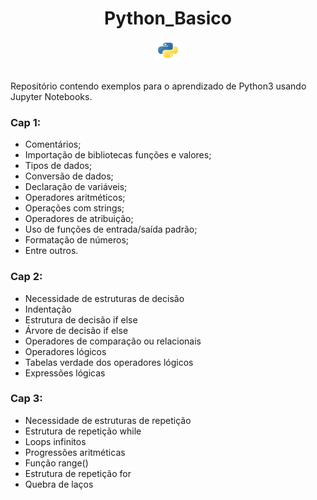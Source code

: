 <center>
  <h1 style="text-align:center;">Python_Basico</h1>
  <div style="text-align:center;">
    <img align="center" alt="Dice-C" height="30" width="40" src="https://raw.githubusercontent.com/devicons/devicon/master/icons/python/python-original.svg">
  </div>
</center>
</br>
</br>
Repositório contendo exemplos para o aprendizado de Python3 usando Jupyter Notebooks. 

### Cap 1:
- Comentários;
- Importação de bibliotecas funções e valores;
- Tipos de dados;
- Conversão de dados; 
- Declaração de variáveis;
- Operadores aritméticos;
- Operações com strings;
- Operadores de atribuição;
- Uso de funções de entrada/saída padrão;
- Formatação de números;
- Entre outros.

### Cap 2:
- Necessidade de estruturas de decisão
- Indentação
- Estrutura de decisão if else
- Árvore de decisão if else
- Operadores de comparação ou relacionais
- Operadores lógicos
- Tabelas verdade dos operadores lógicos
- Expressões lógicas

### Cap 3:
- Necessidade de estruturas de repetição
- Estrutura de repetição while
- Loops infinitos
- Progressões aritméticas
- Função range()
- Estrutura de repetição for
- Quebra de laços
